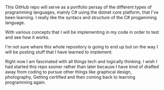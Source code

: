 This GitHub repo will serve as a portfolio persay of the different types of pragramming languages, mainly C# using the dotnet core platform, that I've been learning. I really like the syntacs and structure of the C# progamming language. 

With various concepts that I will be implementing in my code in order to test and see how it works.

I'm not sure where this whole repository is going to end up but on the way I will be posting stuff that I have learned to implement.

Right now I am fascinated with all things tech and logically thinking. 
I wish I had started this repo sooner rather than later because I have kind of drafted away from coding to pursue other things like graphical design, photography, Getting certified and then coming back to learning programming again.

